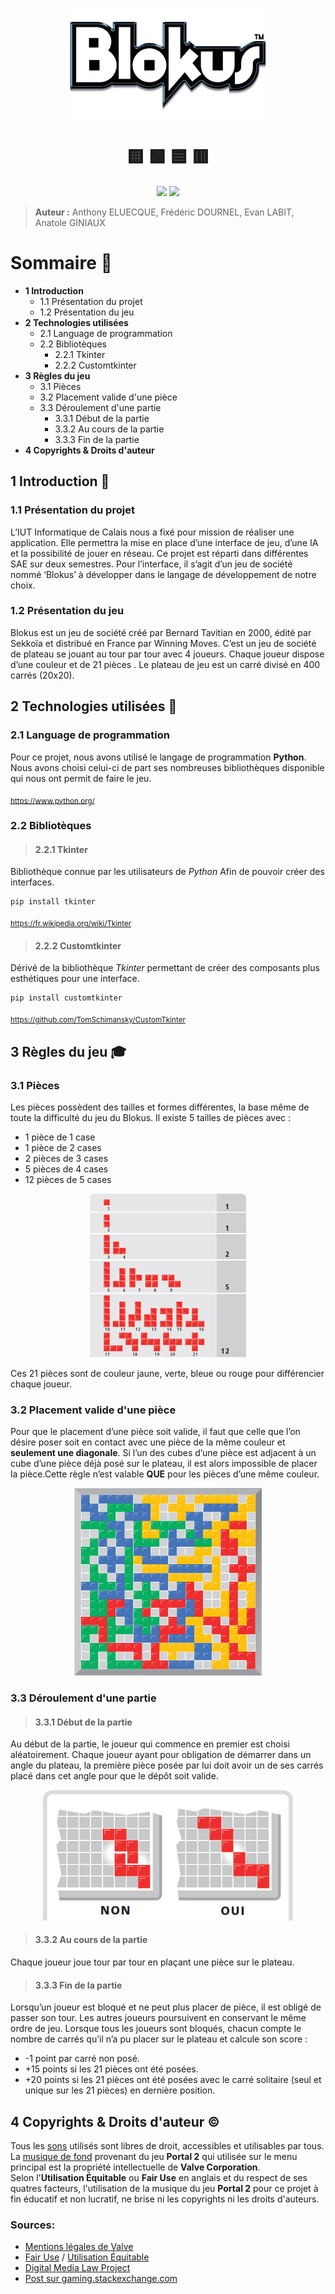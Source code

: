 <p  align="center">
  <img src="./media/imgReadme/Blokus.png">
  <h1 align="center">
    🟨 🟩 🟦 🟥
  </h1>
<p>

<p align="center">
    <img src="https://img.shields.io/github/last-commit/Antorakk/blokus-game">
    <img src="https://img.shields.io/github/contributors/Antorakk/blokus-game">
</p>

> **Auteur :** Anthony ELUECQUE, Frédéric DOURNEL, Evan LABIT, Anatole GINIAUX

# **Sommaire 📃**

- **1 Introduction**
    - 1.1 Présentation du projet
    - 1.2 Présentation du jeu
- **2 Technologies utilisées**
    - 2.1 Language de programmation
    - 2.2 Bibliotèques
        - 2.2.1 Tkinter
        - 2.2.2 Customtkinter
- **3 Règles du jeu**
    - 3.1 Pièces
    - 3.2 Placement valide d'une pièce
    - 3.3 Déroulement d'une partie
        - 3.3.1 Début de la partie
        - 3.3.2 Au cours de la partie
        - 3.3.3 Fin de la partie
- **4 Copyrights & Droits d'auteur**

## **1 Introduction 📌**

### **1.1 Présentation du projet**

L’IUT Informatique de Calais nous a fixé pour mission de réaliser une application. Elle permettra la mise en place d’une interface de jeu, d’une IA et la possibilité de jouer en réseau. Ce projet est réparti dans différentes SAE sur deux semestres. Pour l’interface, il s’agit d’un jeu de société nommé ‘Blokus’ à développer dans le langage de développement de notre choix. 

### **1.2 Présentation du jeu**

Blokus est un jeu de société créé par Bernard Tavitian en 2000, édité par Sekkoïa et distribué en France par Winning Moves. C’est un jeu de société de plateau se jouant au tour par tour avec 4 joueurs. Chaque joueur dispose d’une couleur et de 21 pièces . Le plateau de jeu est un carré divisé en 400 carrés (20x20). 

## **2 Technologies utilisées 🤖**

### **2.1 Language de programmation**

Pour ce projet, nous avons utilisé le langage de programmation **Python**. Nous avons choisi celui-ci de part ses nombreuses bibliothèques disponible qui nous ont permit de faire le jeu.

<sub>https://www.python.org/</sub>

### **2.2 Bibliotèques**

> #### 2.2.1 Tkinter

Bibliothèque connue par les utilisateurs de *Python* Afin de pouvoir créer des interfaces.

```
pip install tkinter
```

<sub>https://fr.wikipedia.org/wiki/Tkinter</sub>

> #### 2.2.2 Customtkinter

Dérivé de la bibliothèque *Tkinter* permettant de créer des composants plus esthétiques pour une interface.

```
pip install customtkinter
```

<sub>https://github.com/TomSchimansky/CustomTkinter</sub>

## **3 Règles du jeu 🎓**

### **3.1 Pièces**

Les pièces possèdent des tailles et formes différentes, la base même de toute la difficulté du jeu du Blokus.
Il existe 5 tailles de pièces avec : 
- 1 pièce de 1 case 
- 1 pièce de 2 cases 
- 2 pièces de 3 cases 
- 5 pièces de 4 cases 
- 12 pièces de 5 cases 

<p align="center">
    <img src="./media/imgReadme/piece.jpg" width=250>
</p>

Ces 21 pièces sont de couleur jaune, verte, bleue ou rouge pour différencier chaque joueur.



### **3.2 Placement valide d'une pièce**

Pour que le placement d’une pièce soit valide, il faut que celle que l’on désire poser soit en contact avec une pièce de la même couleur et **seulement une diagonale**. Si l’un des cubes d’une pièce est adjacent à un cube d’une pièce déjà posé sur le plateau, il est alors impossible de placer la pièce.Cette règle n’est valable **QUE** pour les pièces d’une même couleur.

<p align="center">
    <img src="./media/imgReadme/fin_partie.jpg" width=300>
</p>

### **3.3 Déroulement d'une partie**

> #### 3.3.1 Début de la partie

Au début de la partie, le joueur qui commence en premier est choisi aléatoirement. Chaque joueur ayant pour obligation de démarrer dans un angle du plateau, la première pièce posée par lui doit avoir un de ses carrés placé dans cet angle pour que le dépôt soit valide. 

<p align="center">
    <img src="./media/imgReadme/debut_partie.jpg" width=400>
</p>

> #### 3.3.2 Au cours de la partie

Chaque joueur joue tour par tour en plaçant une pièce sur le plateau.


> #### 3.3.3 Fin de la partie

Lorsqu’un joueur est bloqué et ne peut plus placer de pièce, il est obligé de passer son tour. Les autres joueurs poursuivent en conservant le même ordre de jeu. Lorsque tous les joueurs sont bloqués, chacun compte le nombre de carrés qu’il n’a pu placer sur le plateau et calcule son score : 
- -1 point par carré non posé. 
- +15 points si les 21 pièces ont été posées. 
- +20 points si les 21 pièces ont été posées avec le carré solitaire (seul et unique sur les 21 pièces) en dernière position. 


## **4 Copyrights & Droits d'auteur ©️**
Tous les <u>sons</u> utilisés sont libres de droit, accessibles et utilisables par tous. <br>
La <u>musique de fond</u> provenant du jeu **Portal 2** qui utilisée sur le menu principal est la propriété intellectuelle de **Valve Corporation**. <br>
Selon l'**Utilisation Équitable** ou **Fair Use** en anglais et du respect de ses quatres facteurs, l'utilisation de la musique du jeu **Portal 2** pour ce projet à fin éducatif et non lucratif, ne brise ni les copyrights ni les droits d'auteurs.

### **Sources:**
- [Mentions légales de Valve](https://store.steampowered.com/legal)
- [Fair Use](https://support.google.com/legal/answer/4558992?hl=en) / [Utilisation Équitable](https://support.google.com/legal/answer/4558992?hl=fr)
- [Digital Media Law Project](http://www.dmlp.org/legal-guide/fair-use)
- [Post sur gaming.stackexchange.com](https://gaming.stackexchange.com/questions/96049/what-are-the-licensing-terms-for-portal-2s-soundtrack)